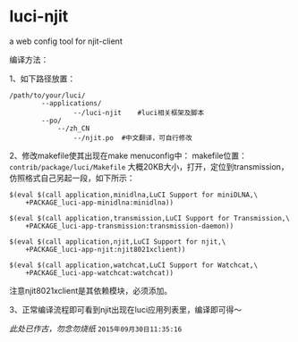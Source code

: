 luci-njit
=========

a web config tool for njit-client

编译方法：

1、如下路径放置：
```
/path/to/your/luci/
		--applications/
				--/luci-njit	#luci相关框架及脚本
		--po/
			--/zh_CN
				--/njit.po	#中文翻译，可自行修改
```
2、修改makefile使其出现在make menuconfig中：
makefile位置：`contrib/package/luci/Makefile` 大概20KB大小，打开，定位到transmission，仿照格式自己另起一段，如下所示：
```
$(eval $(call application,minidlna,LuCI Support for miniDLNA,\
	+PACKAGE_luci-app-minidlna:minidlna))

$(eval $(call application,transmission,LuCI Support for Transmission,\
	+PACKAGE_luci-app-transmission:transmission-daemon))

$(eval $(call application,njit,LuCI Support for njit,\
	+PACKAGE_luci-app-njit:njit8021xclient))

$(eval $(call application,watchcat,LuCI Support for Watchcat,\
	+PACKAGE_luci-app-watchcat:watchcat))
```

注意njit8021xclient是其依赖模块，必须添加。

3、正常编译流程即可看到njit出现在luci应用列表里，编译即可得～

*此处已作古，勿念勿烧纸* `2015年09月30日11:35:16`
